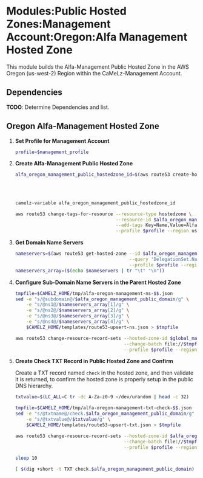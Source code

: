 # Modules:Public Hosted Zones:Management Account:Oregon:Alfa Management Hosted Zone

This module builds the Alfa-Management Public Hosted Zone in the AWS Oregon (us-west-2) Region within the
CaMeLz-Management Account.

## Dependencies

**TODO**: Determine Dependencies and list.

## Oregon Alfa-Management Hosted Zone

1. **Set Profile for Management Account**

    ```bash
    profile=$management_profile
    ```

1. **Create Alfa-Management Public Hosted Zone**

    ```bash
    alfa_oregon_management_public_hostedzone_id=$(aws route53 create-hosted-zone --name $alfa_oregon_management_public_domain \
                                                                                 --hosted-zone-config Comment="Public Zone for $alfa_oregon_management_public_domain",PrivateZone=false \
                                                                                 --caller-reference $(date +%s) \
                                                                                 --query 'HostedZone.Id' \
                                                                                 --profile $profile --region us-east-1 --output text | cut -f3 -d /)
    camelz-variable alfa_oregon_management_public_hostedzone_id

    aws route53 change-tags-for-resource --resource-type hostedzone \
                                         --resource-id $alfa_oregon_management_public_hostedzone_id \
                                         --add-tags Key=Name,Value=Alfa-Management-PublicHostedZone Key=Company,Value=Alfa Key=Environment,Value=Management \
                                         --profile $profile --region us-east-1 --output text
    ```

1. **Get Domain Name Servers**

    ```bash
    nameservers=$(aws route53 get-hosted-zone --id $alfa_oregon_management_public_hostedzone_id \
                                              --query 'DelegationSet.NameServers' \
                                              --profile $profile --region us-east-1 --output text)
    nameservers_array=($(echo $nameservers | tr "\t" "\n"))
    ```

1. **Configure Sub-Domain Name Servers in the Parent Hosted Zone**

    ```bash
    tmpfile=$CAMELZ_HOME/tmp/alfa-oregon-management-ns-$$.json
    sed -e "s/@subdomain@/$alfa_oregon_management_public_domain/g" \
        -e "s/@ns1@/$nameservers_array[1]/g" \
        -e "s/@ns2@/$nameservers_array[2]/g" \
        -e "s/@ns3@/$nameservers_array[3]/g" \
        -e "s/@ns4@/$nameservers_array[4]/g" \
        $CAMELZ_HOME/templates/route53-upsert-ns.json > $tmpfile

    aws route53 change-resource-record-sets --hosted-zone-id $global_management_public_hostedzone_id \
                                            --change-batch file://$tmpfile \
                                            --profile $profile --region us-east-1 --output text
    ```

1. **Create Check TXT Record in Public Hosted Zone and Confirm**

   Create a TXT record named `check` in the hosted zone, and then validate it is returned, to confirm the hosted zone is
   properly setup in the public DNS hierarchy.

    ```bash
    txtvalue=$(LC_ALL=C tr -dc A-Za-z0-9 </dev/urandom | head -c 32)

    tmpfile=$CAMELZ_HOME/tmp/alfa-oregon-management-txt-check-$$.json
    sed -e "s/@txtname@/check.$alfa_oregon_management_public_domain/g" \
        -e "s/@txtvalue@/$txtvalue/g" \
        $CAMELZ_HOME/templates/route53-upsert-txt.json > $tmpfile

    aws route53 change-resource-record-sets --hosted-zone-id $alfa_oregon_management_public_hostedzone_id \
                                            --change-batch file://$tmpfile \
                                            --profile $profile --region us-east-1 --output text

    sleep 10

    [ $(dig +short -t TXT check.$alfa_oregon_management_public_domain) = "\"$txtvalue\"" ] && echo "Check confirmed"
    ```
